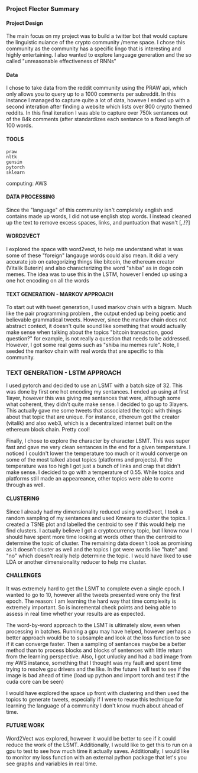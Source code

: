 ### Project Flecter Summary

#### Project Design

The main focus on my project was to build a twitter bot that would capture the linguistic nuiance of the crypto community /meme space.
I chose this community as the community has a specific lingo that is interesting and highly entertaining. I also wanted to explore language generation
and the so called "unreasonable effectiveness of RNNs"

#### Data

I chose to take data from the reddit community using the PRAW api, which only allows you to query up to a 1000 comments per subreddit. In this instance I managed
to capture quite a lot of data, howeve I ended up with a second interation after finding a website which lists over 800 crypto themed reddits. In this final 
iteration I was able to capture over 750k sentances out of the 84k comments (after standardizes each sentance to a fixed length of 100 words.

#### TOOLS

```python3
praw
nltk 
gensim
pytorch
sklearn
```

computing: AWS

#### DATA PROCESSING
Since the "language" of this community isn't completely english and contains made up words, I did not use english stop words. I instead cleaned up
the text to remove excess spaces, links, and puntuation that wasn't [,.!?]

#### WORD2VECT
I explored the space with word2vect, to help me understand what is was some of these "foreign" langauge words could also mean. It did a very 
accurate job on categorizing things like bitcoin, the ethereum creator (Vitalik Buterin) and also characterizing the word "shiba" as in doge coin
memes. The idea was to use this in the LSTM, however I ended up using a one hot encoding on all the words

#### TEXT GENERATION - MARKOV APPROACH
To start out with tweet generation, I used markov chain with a bigram. Much like the pair programming problem , the output ended up being
poetic and believable grammatical tweets. However, since the markov chain does not abstract context, it doesn't quite sound like something
that would actually make sense when talking about the topics "bitcoin transaction, good question?" for example, is not really a question 
that needs to be addressed. However, I got some real gems such as "shiba inu memes rule". Note, I seeded the markov chain with real
words that are specific to this community. 

### TEXT GENERATION - LSTM APPROACH
I used pytorch and decided to use an LSMT with a batch size of 32. This was done by first one hot encoding my sentances.
I ended up using at first 1layer, however this was giving me sentances that were, although some what coherent, they didn't quite make
sense. I decided to go up to 3layers. This actually gave me some tweets that associated the topic with things about that topic
that are unique. For instance, ethereum got the creator (vitalik) and also web3, which is a decentralized internet built on the ethereum 
block chain. Pretty cool!

Finally, I chose to explore the character by character LSMT. This was super fast and gave me very clean sentances in the end for a given temperature.
I noticed I couldn't lower the temperature too much or it would converge on some of the most talked about topics (platforms and projects).
If the temperature was too high I got just a bunch of links and crap that didn't make sense. I decided to go with a temperature of 0.55. While topics
and platforms still made an appeareance, other topics were able to come through as well. 
  

#### CLUSTERING 
Since I already had my dimensionality reduced using word2vect, I took a random sampling of my sentances and used Kmeans to cluster the topics.
I created a TSNE plot and labelled the centroid to see if this would help me find clusters. I actually believe I got a cryptocurrency topic,
but I know now I should have spent more time looking at words other than the centroid to determine the topic of cluster. The remaining data doesn't
look as promising as it doesn't cluster as well and the topics I got were words like "hate" and "no" which doesn't really help determine the topic.
I would have liked to use LDA or another dimensionality reducer to help me cluster. 

#### CHALLENGES
It was extremely hard to get the LSMT to complete even a single epoch. I wanted to go to 10, however all the tweets presented were only the
first epoch.
The reason:
I am learning the hard way that time complexity is extremely important. So is incremental check points and being able to assess in real time
whether your results are as expected. 

The word-by-word approach to the LSMT is ultimately slow, even when processing in batches. Running a gpu may have helped, however 
perhaps a better approach would be to subsample and look at the loss function to see if it can converge faster. Then a sampling of sentances
maybe be a better method than to process blocks and blocks of sentences with little return from the learning perspective. 
Also, I got unlucky and had a bad image from my AWS instance, something that I thought was my fault and spent time trying to resolve
gpu drivers and the like. In the future I will test to see if the image is bad ahead of time (load up python and import torch and test if
the cuda core can be seen)

I would have explored the space up front with clustering and then used the topics to generate tweets, 
especially if I were to reuse this technique for learning the language of a community I don't know much about ahead of time. 

#### FUTURE WORK
Word2Vect was explored, however it would be better to see if it could reduce the work of the LSMT. Additionally, I would like 
to get this to run on a gpu to test to see how much time it actually saves. Additionally, I would like to monitor my loss function
with an external python package that let's you see graphs and variables in real time.


